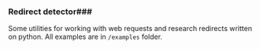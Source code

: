 ### Redirect detector###

Some utilities for working with web requests and research redirects written on python.
All examples are in `/examples` folder.